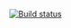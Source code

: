 [![Build status](https://ci.appveyor.com/api/projects/status/di70t96acvil5l4m?svg=true)](https://ci.appveyor.com/project/ruslanraindrop/react1-2)
